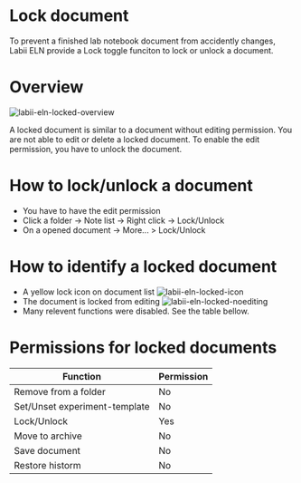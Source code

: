 # Lock document

To prevent a finished lab notebook document from accidently changes, Labii ELN provide a Lock toggle funciton to lock or unlock a document.

# Overview

![labii-eln-locked-overview](https://labiiblog.files.wordpress.com/2015/12/labii-eln-locked-overview.png)

A locked document is similar to a document without editing permission. You are not able to edit or delete a locked document. To enable the edit permission, you have to unlock the document.

# How to lock/unlock a document

* You have to have the edit permission
* Click a folder -> Note list -> Right click -> Lock/Unlock
* On a opened document -> More... > Lock/Unlock

# How to identify a locked document

* A yellow lock icon on document list
![labii-eln-locked-icon](https://labiiblog.files.wordpress.com/2015/12/labii-eln-locked-icon.png)
* The document is locked from editing
![labii-eln-locked-noediting](https://labiiblog.files.wordpress.com/2015/12/labii-eln-locked-noediting.png)
* Many relevent functions were disabled. See the table bellow.

# Permissions for locked documents

|Function|Permission|
|--------|----------|
|Remove from a folder|No|
|Set/Unset experiment-template|No|
|Lock/Unlock|Yes|
|Move to archive|No|
|Save document|No|
|Restore historm|No|